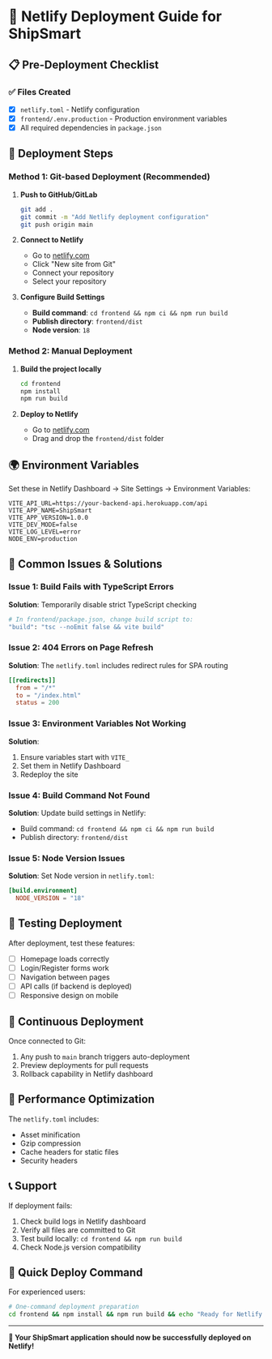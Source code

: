 # 🚀 Netlify Deployment Guide for ShipSmart

## 📋 Pre-Deployment Checklist

### ✅ Files Created
- [x] `netlify.toml` - Netlify configuration
- [x] `frontend/.env.production` - Production environment variables
- [x] All required dependencies in `package.json`

## 🔧 Deployment Steps

### Method 1: Git-based Deployment (Recommended)

1. **Push to GitHub/GitLab**
   ```bash
   git add .
   git commit -m "Add Netlify deployment configuration"
   git push origin main
   ```

2. **Connect to Netlify**
   - Go to [netlify.com](https://netlify.com)
   - Click "New site from Git"
   - Connect your repository
   - Select your repository

3. **Configure Build Settings**
   - **Build command**: `cd frontend && npm ci && npm run build`
   - **Publish directory**: `frontend/dist`
   - **Node version**: `18`

### Method 2: Manual Deployment

1. **Build the project locally**
   ```bash
   cd frontend
   npm install
   npm run build
   ```

2. **Deploy to Netlify**
   - Go to [netlify.com](https://netlify.com)
   - Drag and drop the `frontend/dist` folder

## 🌍 Environment Variables

Set these in Netlify Dashboard → Site Settings → Environment Variables:

```
VITE_API_URL=https://your-backend-api.herokuapp.com/api
VITE_APP_NAME=ShipSmart
VITE_APP_VERSION=1.0.0
VITE_DEV_MODE=false
VITE_LOG_LEVEL=error
NODE_ENV=production
```

## 🔧 Common Issues & Solutions

### Issue 1: Build Fails with TypeScript Errors
**Solution**: Temporarily disable strict TypeScript checking
```bash
# In frontend/package.json, change build script to:
"build": "tsc --noEmit false && vite build"
```

### Issue 2: 404 Errors on Page Refresh
**Solution**: The `netlify.toml` includes redirect rules for SPA routing
```toml
[[redirects]]
  from = "/*"
  to = "/index.html"
  status = 200
```

### Issue 3: Environment Variables Not Working
**Solution**: 
1. Ensure variables start with `VITE_`
2. Set them in Netlify Dashboard
3. Redeploy the site

### Issue 4: Build Command Not Found
**Solution**: Update build settings in Netlify:
- Build command: `cd frontend && npm ci && npm run build`
- Publish directory: `frontend/dist`

### Issue 5: Node Version Issues
**Solution**: Set Node version in `netlify.toml`:
```toml
[build.environment]
  NODE_VERSION = "18"
```

## 📱 Testing Deployment

After deployment, test these features:
- [ ] Homepage loads correctly
- [ ] Login/Register forms work
- [ ] Navigation between pages
- [ ] API calls (if backend is deployed)
- [ ] Responsive design on mobile

## 🔄 Continuous Deployment

Once connected to Git:
1. Any push to `main` branch triggers auto-deployment
2. Preview deployments for pull requests
3. Rollback capability in Netlify dashboard

## 🎯 Performance Optimization

The `netlify.toml` includes:
- Asset minification
- Gzip compression
- Cache headers for static files
- Security headers

## 📞 Support

If deployment fails:
1. Check build logs in Netlify dashboard
2. Verify all files are committed to Git
3. Test build locally: `cd frontend && npm run build`
4. Check Node.js version compatibility

## 🚀 Quick Deploy Command

For experienced users:
```bash
# One-command deployment preparation
cd frontend && npm install && npm run build && echo "Ready for Netlify deployment!"
```

---

**🎉 Your ShipSmart application should now be successfully deployed on Netlify!**
